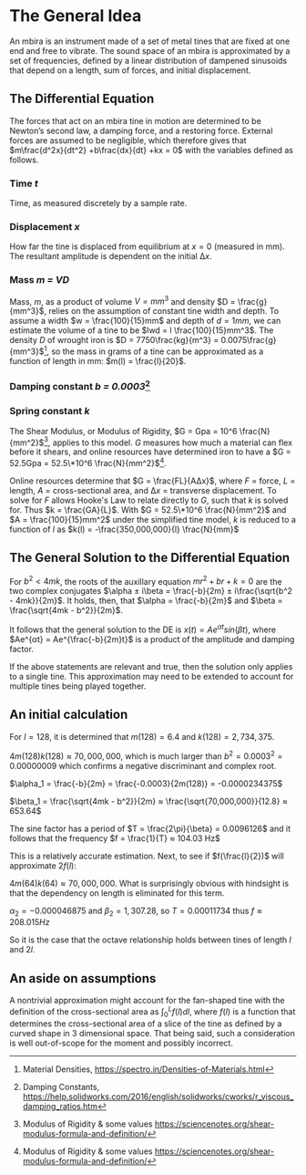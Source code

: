 # The General Idea

An mbira is an instrument made of a set of metal tines that are fixed at one end and free to vibrate. The sound space of an mbira is approximated by a set of frequencies, defined by a linear distribution of dampened sinusoids that depend on a length, sum of forces, and initial displacement.

## The Differential Equation

The forces that act on an mbira tine in motion are determined to be Newton’s second law, a damping force, and a restoring force. External forces are assumed to be negligible, which therefore gives that $m\frac{d^2x}{dt^2} +b\frac{dx}{dt} +kx = 0$ with the variables defined as follows.

### Time *t*

Time, as measured discretely by a sample rate.

### Displacement *x*

How far the tine is displaced from equilibrium at $x=0$ (measured in mm). The resultant amplitude is dependent on the initial $∆x$.

### Mass *m = VD*

Mass, $m$, as a product of volume $V = mm^3$ and density $D = \frac{g}{mm^3}$, relies on the assumption of constant tine width and depth. To assume a width $w = \frac{100}{15}mm$ and depth of $d = 1mm$, we can estimate the volume of a tine to be $lwd = l \frac{100}{15}mm^3$. The density $D$ of wrought iron is $D = 7750\frac{kg}{m^3} = 0.0075\frac{g}{mm^3}$[^1], so the mass in grams of a tine can be approximated as a function of length in mm: $m(l) = \frac{l}{20}$.

### Damping constant *b = 0.0003*[^2] 

### Spring constant *k*

The Shear Modulus, or Modulus of Rigidity, $G = Gpa = 10^6 \frac{N}{mm^2}$[^3], applies to this model. $G$ measures how much a material can flex before it shears, and online resources have determined iron to have a $G = 52.5Gpa = 52.5\*10^6 \frac{N}{mm^2}$[^3].

Online resources determine that $G = \frac{FL}{A∆x}$, where $F$ = force, $L$ = length, $A$ = cross-sectional area, and $∆x$ = transverse displacement. To solve for $F$ allows Hooke's Law to relate directly to $G$, such that $k$ is solved for. Thus $k = \frac{GA}{L}$. With $G = 52.5\*10^6 \frac{N}{mm^2}$ and $A = \frac{100}{15}mm^2$ under the simplified tine model, $k$ is reduced to a function of $l$ as $k(l) = -\frac{350,000,000}{l} \frac{N}{mm}$

## The General Solution to the Differential Equation

For $b^2 < 4mk$, the roots of the auxillary equation $mr^2 + br + k = 0$ are the two complex conjugates $\alpha ± i\beta = \frac{-b}{2m} ± i\frac{\sqrt{b^2 - 4mk}}{2m}$. It holds, then, that $\alpha = \frac{-b}{2m}$ and $\beta = \frac{\sqrt{4mk - b^2}}{2m}$.

It follows that the general solution to the DE is $x(t) = Ae^{αt}sin(βt)$, where $Ae^{αt} = Ae^{\frac{-b}{2m}t}$ is a product of the amplitude and damping factor.

If the above statements are relevant and true, then the solution only applies to a single tine. This approximation may need to be extended to account for multiple tines being played together.

## An initial calculation

For $l = 128$, it is determined that $m(128) = 6.4$ and $k(128) = 2,734,375$.

$4m(128)k(128) ≈ 70,000,000$, which is much larger than $b^2 = 0.0003^2 = 0.00000009$ which confirms a negative discriminant and complex root.

$\alpha_1 = \frac{-b}{2m} = \frac{-0.0003}{2m(128)} = -0.0000234375$

$\beta_1 = \frac{\sqrt{4mk - b^2}}{2m} ≈ \frac{\sqrt{70,000,000}}{12.8} ≈ 653.64$

The sine factor has a period of $T = \frac{2\pi}{\beta} = 0.0096126$ and it follows that the frequency $f = \frac{1}{T} ≈ 104.03 Hz$

This is a relatively accurate estimation. Next, to see if $f(\frac{l}{2})$ will approximate $2f(l)$:

$4m(64)k(64) ≈ 70,000,000$. What is surprisingly obvious with hindsight is that the dependency on length is eliminated for this term.

$\alpha_2 = -0.000046875$ and $\beta_2 = 1,307.28$, so $T = 0.00011734$ thus $f ≈ 208.015 Hz$

So it is the case that the octave relationship holds between tines of length $l$ and $2l$.

## An aside on assumptions

A nontrivial approximation might account for the fan-shaped tine with the definition of the cross-sectional area as $\int_{0}^{L}f(l)dl$, where $f(l)$ is a function that determines the cross-sectional area of a slice of the tine as defined by a curved shape in 3 dimensional space. That being said, such a consideration is well out-of-scope for the moment and possibly incorrect.

[^1]: Material Densities, https://spectro.in/Densities-of-Materials.html
[^2]: Damping Constants, https://help.solidworks.com/2016/english/solidworks/cworks/r_viscous_damping_ratios.htm
[^3]: Modulus of Rigidity & some values https://sciencenotes.org/shear-modulus-formula-and-definition/
